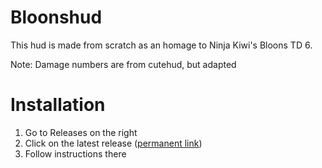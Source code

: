 # Bloonshud
This hud is made from scratch as an homage to Ninja Kiwi's Bloons TD 6.

Note: Damage numbers are from cutehud, but adapted

# Installation
1. Go to Releases on the right
2. Click on the latest release ([permanent link](https://github.com/Rafplayz/bloonshudreal/releases/latest))
3. Follow instructions there
